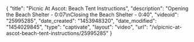 {
    "title": "Picnic At Ascot: Beach Tent Instructions",
    "description": "Opening the Beach Shelter - 0:07\nClosing the Beach Shelter - 0:40",
    "videoid": "25995285",
    "date_created": "1453948320",
    "date_modified": "1454029845",
    "type": "captivate",
    "layout": "video",
    "url": "\/v\/picnic-at-ascot-beach-tent-instructions\/25995285"
}